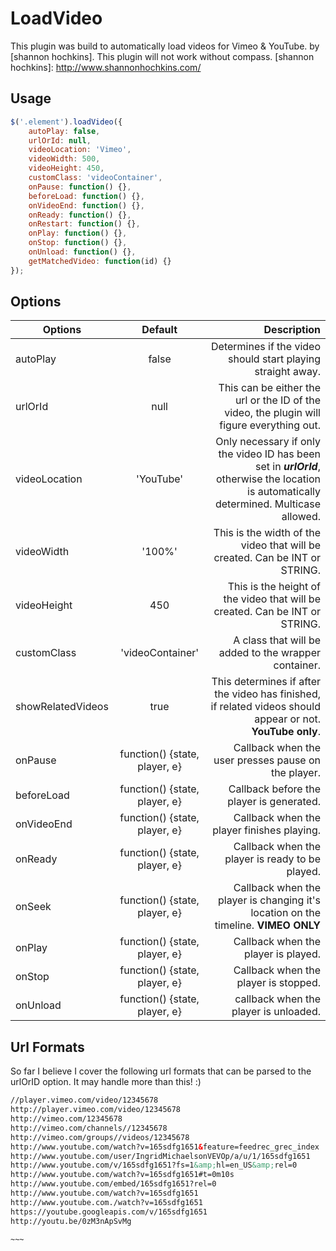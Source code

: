 LoadVideo
===============

This plugin was build to automatically load videos for Vimeo & YouTube.
by [shannon hochkins]. This plugin will not work without compass.
[shannon hochkins]: http://www.shannonhochkins.com/

Usage
--------------

```javascript
$('.element').loadVideo({
    autoPlay: false,
    urlOrId: null,
    videoLocation: 'Vimeo',
    videoWidth: 500,
    videoHeight: 450, 
    customClass: 'videoContainer',
    onPause: function() {},
    beforeLoad: function() {},
    onVideoEnd: function() {},
    onReady: function() {},
    onRestart: function() {},
    onPlay: function() {},
    onStop: function() {},
    onUnload: function() {},
    getMatchedVideo: function(id) {}
});
```


Options
--------------


| Options               | Default                             | Description  |
| --------------------- |:-----------------------------------:| ------------:|
| autoPlay              | false                               | Determines if the video should start playing straight away. |
| urlOrId               | null                                | This can be either the url or the ID of the video, the plugin will figure everything out. |
| videoLocation         | 'YouTube'                           | Only necessary if only the video ID has been set in ***urlOrId***, otherwise the location is automatically determined. Multicase allowed. |
| videoWidth            | '100%'                              | This is the width of the video that will be created. Can be INT or STRING. |
| videoHeight           | 450                                 | This is the height of the video that will be created. Can be INT or STRING. |
| customClass           | 'videoContainer'                    | A class that will be added to the wrapper container. |
| showRelatedVideos     | true                                | This determines if after the video has finished, if related videos should appear or not. **YouTube only**. |
| onPause               | function() {state, player, e}       | Callback when the user presses pause on the player. |
| beforeLoad            | function() {state, player, e}       | Callback before the player is generated. |
| onVideoEnd            | function() {state, player, e}       | Callback when the player finishes playing. |
| onReady               | function() {state, player, e}       | Callback when the player is ready to be played. |
| onSeek                | function() {state, player, e}       | Callback when the player is changing it's location on the timeline. **VIMEO ONLY** |
| onPlay                | function() {state, player, e}       | Callback when the player is played. |
| onStop                | function() {state, player, e}       | Callback when the player is stopped. |
| onUnload              | function() {state, player, e}       | callback when the player is unloaded. |



Url Formats
--------------

So far I believe I cover the following url formats that can be parsed to the urlOrID option. It may handle more than this! :)


```html
//player.vimeo.com/video/12345678
http://player.vimeo.com/video/12345678
http://vimeo.com/12345678
http://vimeo.com/channels//12345678
http://vimeo.com/groups//videos/12345678
http://www.youtube.com/watch?v=165sdfg1651&feature=feedrec_grec_index
http://www.youtube.com/user/IngridMichaelsonVEVOp/a/u/1/165sdfg1651
http://www.youtube.com/v/165sdfg1651?fs=1&amp;hl=en_US&amp;rel=0
http://www.youtube.com/watch?v=165sdfg1651#t=0m10s
http://www.youtube.com/embed/165sdfg1651?rel=0
http://www.youtube.com/watch?v=165sdfg1651
http://www.youtube.com./watch?v=165sdfg1651       
https://youtube.googleapis.com/v/165sdfg1651
http://youtu.be/0zM3nApSvMg

~~~





